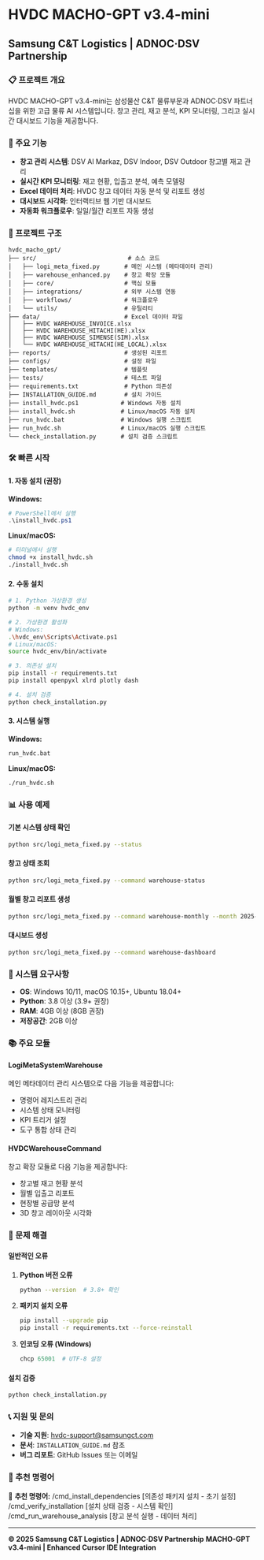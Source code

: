 # HVDC MACHO-GPT v3.4-mini
## Samsung C&T Logistics | ADNOC·DSV Partnership

### 📋 프로젝트 개요

HVDC MACHO-GPT v3.4-mini는 삼성물산 C&T 물류부문과 ADNOC·DSV 파트너십을 위한 고급 물류 AI 시스템입니다. 창고 관리, 재고 분석, KPI 모니터링, 그리고 실시간 대시보드 기능을 제공합니다.

### 🚀 주요 기능

- **창고 관리 시스템**: DSV Al Markaz, DSV Indoor, DSV Outdoor 창고별 재고 관리
- **실시간 KPI 모니터링**: 재고 현황, 입출고 분석, 예측 모델링
- **Excel 데이터 처리**: HVDC 창고 데이터 자동 분석 및 리포트 생성
- **대시보드 시각화**: 인터랙티브 웹 기반 대시보드
- **자동화 워크플로우**: 일일/월간 리포트 자동 생성

### 📁 프로젝트 구조

```
hvdc_macho_gpt/
├── src/                          # 소스 코드
│   ├── logi_meta_fixed.py       # 메인 시스템 (메타데이터 관리)
│   ├── warehouse_enhanced.py    # 창고 확장 모듈
│   ├── core/                    # 핵심 모듈
│   ├── integrations/            # 외부 시스템 연동
│   ├── workflows/               # 워크플로우
│   └── utils/                   # 유틸리티
├── data/                        # Excel 데이터 파일
│   ├── HVDC WAREHOUSE_INVOICE.xlsx
│   ├── HVDC WAREHOUSE_HITACHI(HE).xlsx
│   ├── HVDC WAREHOUSE_SIMENSE(SIM).xlsx
│   └── HVDC WAREHOUSE_HITACHI(HE_LOCAL).xlsx
├── reports/                     # 생성된 리포트
├── configs/                     # 설정 파일
├── templates/                   # 템플릿
├── tests/                       # 테스트 파일
├── requirements.txt             # Python 의존성
├── INSTALLATION_GUIDE.md        # 설치 가이드
├── install_hvdc.ps1            # Windows 자동 설치
├── install_hvdc.sh             # Linux/macOS 자동 설치
├── run_hvdc.bat                # Windows 실행 스크립트
├── run_hvdc.sh                 # Linux/macOS 실행 스크립트
└── check_installation.py       # 설치 검증 스크립트
```

### 🛠️ 빠른 시작

#### 1. 자동 설치 (권장)

**Windows:**
```powershell
# PowerShell에서 실행
.\install_hvdc.ps1
```

**Linux/macOS:**
```bash
# 터미널에서 실행
chmod +x install_hvdc.sh
./install_hvdc.sh
```

#### 2. 수동 설치

```bash
# 1. Python 가상환경 생성
python -m venv hvdc_env

# 2. 가상환경 활성화
# Windows:
.\hvdc_env\Scripts\Activate.ps1
# Linux/macOS:
source hvdc_env/bin/activate

# 3. 의존성 설치
pip install -r requirements.txt
pip install openpyxl xlrd plotly dash

# 4. 설치 검증
python check_installation.py
```

#### 3. 시스템 실행

**Windows:**
```cmd
run_hvdc.bat
```

**Linux/macOS:**
```bash
./run_hvdc.sh
```

### 📊 사용 예제

#### 기본 시스템 상태 확인
```bash
python src/logi_meta_fixed.py --status
```

#### 창고 상태 조회
```bash
python src/logi_meta_fixed.py --command warehouse-status
```

#### 월별 창고 리포트 생성
```bash
python src/logi_meta_fixed.py --command warehouse-monthly --month 2025-06
```

#### 대시보드 생성
```bash
python src/logi_meta_fixed.py --command warehouse-dashboard
```

### 🔧 시스템 요구사항

- **OS**: Windows 10/11, macOS 10.15+, Ubuntu 18.04+
- **Python**: 3.8 이상 (3.9+ 권장)
- **RAM**: 4GB 이상 (8GB 권장)
- **저장공간**: 2GB 이상

### 📚 주요 모듈

#### LogiMetaSystemWarehouse
메인 메타데이터 관리 시스템으로 다음 기능을 제공합니다:
- 명령어 레지스트리 관리
- 시스템 상태 모니터링
- KPI 트리거 설정
- 도구 통합 상태 관리

#### HVDCWarehouseCommand
창고 확장 모듈로 다음 기능을 제공합니다:
- 창고별 재고 현황 분석
- 월별 입출고 리포트
- 현장별 공급망 분석
- 3D 창고 레이아웃 시각화

### 🔧 문제 해결

#### 일반적인 오류

1. **Python 버전 오류**
   ```bash
   python --version  # 3.8+ 확인
   ```

2. **패키지 설치 오류**
   ```bash
   pip install --upgrade pip
   pip install -r requirements.txt --force-reinstall
   ```

3. **인코딩 오류 (Windows)**
   ```powershell
   chcp 65001  # UTF-8 설정
   ```

#### 설치 검증
```bash
python check_installation.py
```

### 📞 지원 및 문의

- **기술 지원**: hvdc-support@samsungct.com
- **문서**: `INSTALLATION_GUIDE.md` 참조
- **버그 리포트**: GitHub Issues 또는 이메일

### 🔧 추천 명령어

🔧 **추천 명령어:**
/cmd_install_dependencies [의존성 패키지 설치 - 초기 설정]
/cmd_verify_installation [설치 상태 검증 - 시스템 확인]  
/cmd_run_warehouse_analysis [창고 분석 실행 - 데이터 처리]

---

**© 2025 Samsung C&T Logistics | ADNOC·DSV Partnership**
**MACHO-GPT v3.4-mini | Enhanced Cursor IDE Integration** 